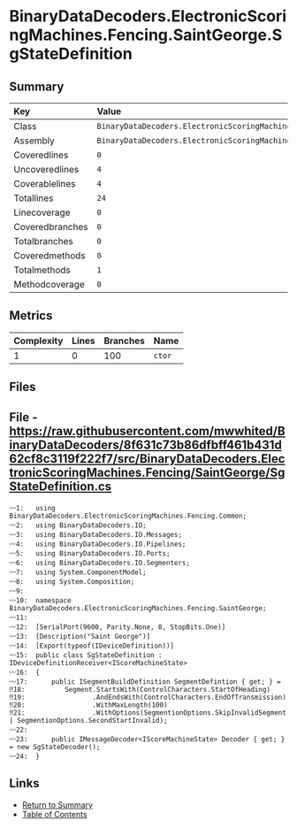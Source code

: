 ﻿# BinaryDataDecoders.ElectronicScoringMachines.Fencing.SaintGeorge.SgStateDefinition

## Summary

| Key             | Value                                                                                |
| :-------------- | :----------------------------------------------------------------------------------- |
| Class           | `BinaryDataDecoders.ElectronicScoringMachines.Fencing.SaintGeorge.SgStateDefinition` |
| Assembly        | `BinaryDataDecoders.ElectronicScoringMachines.Fencing`                               |
| Coveredlines    | `0`                                                                                  |
| Uncoveredlines  | `4`                                                                                  |
| Coverablelines  | `4`                                                                                  |
| Totallines      | `24`                                                                                 |
| Linecoverage    | `0`                                                                                  |
| Coveredbranches | `0`                                                                                  |
| Totalbranches   | `0`                                                                                  |
| Coveredmethods  | `0`                                                                                  |
| Totalmethods    | `1`                                                                                  |
| Methodcoverage  | `0`                                                                                  |

## Metrics

| Complexity | Lines | Branches | Name    |
| :--------- | :---- | :------- | :------ |
| 1          | 0     | 100      | `ctor`  |

## Files

## File - https://raw.githubusercontent.com/mwwhited/BinaryDataDecoders/8f631c73b86dfbff461b431d62cf8c3119f222f7/src/BinaryDataDecoders.ElectronicScoringMachines.Fencing/SaintGeorge/SgStateDefinition.cs

```CSharp
〰1:   using BinaryDataDecoders.ElectronicScoringMachines.Fencing.Common;
〰2:   using BinaryDataDecoders.IO;
〰3:   using BinaryDataDecoders.IO.Messages;
〰4:   using BinaryDataDecoders.IO.Pipelines;
〰5:   using BinaryDataDecoders.IO.Ports;
〰6:   using BinaryDataDecoders.IO.Segmenters;
〰7:   using System.ComponentModel;
〰8:   using System.Composition;
〰9:   
〰10:  namespace BinaryDataDecoders.ElectronicScoringMachines.Fencing.SaintGeorge;
〰11:  
〰12:  [SerialPort(9600, Parity.None, 8, StopBits.One)]
〰13:  [Description("Saint George")]
〰14:  [Export(typeof(IDeviceDefinition))]
〰15:  public class SgStateDefinition : IDeviceDefinitionReceiver<IScoreMachineState>
〰16:  {
〰17:      public ISegmentBuildDefinition SegmentDefintion { get; } =
‼18:          Segment.StartsWith(ControlCharacters.StartOfHeading)
‼19:                 .AndEndsWith(ControlCharacters.EndOfTransmission)
‼20:                 .WithMaxLength(100)
‼21:                 .WithOptions(SegmentionOptions.SkipInvalidSegment | SegmentionOptions.SecondStartInvalid);
〰22:  
〰23:      public IMessageDecoder<IScoreMachineState> Decoder { get; } = new SgStateDecoder();
〰24:  }
```

## Links

* [Return to Summary](Summary.md)
* [Table of Contents](../TOC.md)


